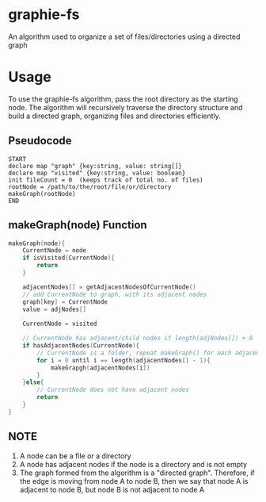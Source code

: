 # graphie-fs
An algorithm used to organize a set of files/directories using a directed graph

# Usage
To use the graphie-fs algorithm, pass the root directory as the starting node. The algorithm will recursively traverse the directory structure and build a directed graph, organizing files and directories efficiently.

## Pseudocode
```plaintext
START
declare map "graph" {key:string, value: string[]}
declare map "visited" {key:string, value: boolean}
init fileCount = 0  (keeps track of total no. of files)
rootNode = /path/to/the/root/file/or/directory
makeGraph(rootNode)
END
```

## makeGraph(node) Function
```go
makeGraph(node){
    CurrentNode = node
    if isVisited(CurrentNode){
        return
    }

    adjacentNodes[] = getAdjacentNodesOfCurrentNode()
    // add CurrentNode to graph, with its adjacent nodes
    graph[key] = CurrentNode
    value = adjNodes[]
    
    CurrentNode = visited

    // CurrentNode has adjacent/child nodes if length(adjNodes[]) > 0
    if hasAdjacentNodes(CurrentNode){
        // CurrentNode is a folder, repeat makeGraph() for each adjacentNode
        for i = 0 until i == length(adjacentNodes[] - 1){
            makeGrapgh(adjacentNodes[i])
        }
    }else{
        // CurrentNode does not have adjacent nodes
        return
    }
}
```

## NOTE
1. A node can be a file or a directory
2. A node has adjacent nodes if the node is a directory and is not empty
3. The graph formed from the algorithm is a "directed graph". Therefore, if the edge is moving from
   node A to node B, then we say that node A is adjacent to node B, but node B is not adjacent to node A